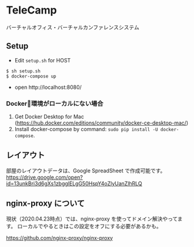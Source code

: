 # TeleCamp

バーチャルオフィス・バーチャルカンファレンスシステム

## Setup
- Edit `setup.sh` for HOST
```
$ sh setup.sh
$ docker-compose up
```
- open http://localhost:8080/

### Docker環境がローカルにない場合
1. Get Docker Desktop for Mac (https://hub.docker.com/editions/community/docker-ce-desktop-mac/)
2. Install docker-compose by command: `sudo pip install -U docker-compose`.

## レイアウト

部屋のレイアウトデータは、Google SpreadSheet で作成可能です。  
https://drive.google.com/open?id=13unkBri3d6gXs1zbgglELgG50HspY4oZlyUanZlhRLQ


## nginx-proxy について

現状（2020.04.23時点）では、nginx-proxy を使ってドメイン解決やってます。
ローカルでやるときはこの設定をオフにする必要があるかも。

https://github.com/nginx-proxy/nginx-proxy
